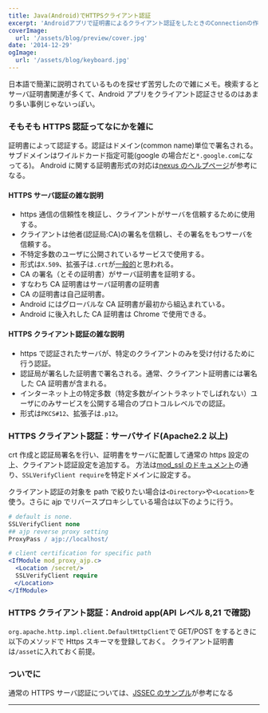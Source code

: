 ```yaml
---
title: Java(Android)でHTTPSクライアント認証
excerpt: 'Androidアプリで証明書によるクライアント認証をしたときのConnectionの作り方メモ'
coverImage:
  url: '/assets/blog/preview/cover.jpg'
date: '2014-12-29'
ogImage:
  url: '/assets/blog/keyboard.jpg'
---
```


日本語で簡潔に説明されているものを探せず苦労したので雑にメモ。検索するとサーバ証明書関連が多くて、Android アプリをクライアント認証させるのはあまり多い事例じゃないっぽい。

<span class="more"></span>

### そもそも HTTPS 認証ってなにかを雑に

証明書によって認証する。認証はドメイン(common name)単位で署名される。
サブドメインはワイルドカード指定可能(google の場合だと`*.google.com`になってる)。
Android に関する証明書形式の対応は[nexus のヘルプページ](https://support.google.com/nexus/answer/2844832?hl=ja)が参考になる。

#### HTTPS サーバ認証の雑な説明

- https 通信の信頼性を検証し、クライアントがサーバを信頼するために使用する。
- クライアントは他者(認証局:CA)の署名を信頼し、その署名をもつサーバを信頼する。
- 不特定多数のユーザに公開されているサービスで使用する。
- 形式は`X.509`、拡張子は`.crt`が[一般的](http://httpd.apache.org/docs/2.2/mod/mod_ssl.html#sslcertificatefile)と思われる。
- CA の署名（とその証明書）がサーバ証明書を証明する。
- すなわち CA 証明書はサーバ証明書の証明書
- CA の証明書は自己証明書。
- Android にはグローバルな CA 証明書が最初から組込まれている。
- Android に後入れした CA 証明書は Chrome で使用できる。

#### HTTPS クライアント認証の雑な説明

- https で認証されたサーバが、特定のクライアントのみを受け付けるために行う認証。
- 認証局が署名した証明書で署名される。通常、クライアント証明書には署名した CA 証明書が含まれる。
- インターネット上の特定多数（特定多数がイントラネットでしばれない）ユーザにのみサービスを公開する場合のプロトコルレベルでの認証。
- 形式は`PKCS#12`、拡張子は`.p12`。

### HTTPS クライアント認証：サーバサイド(Apache2.2 以上)

crt 作成と認証局署名を行い、証明書をサーバに配置して通常の https 設定の上、クライアント認証設定を追加する。
方法は[mod_ssl のドキュメント](http://httpd.apache.org/docs/2.2/mod/mod_ssl.html#sslverifyclient)の通り、`SSLVerifyClient require`を特定ドメインに設定する。

クライアント認証の対象を path で絞りたい場合は`<Directory>`や`<Location>`を使う。さらに ajp でリバースプロキシしている場合は以下のように行う。

```apache
# default is none.
SSLVerifyClient none
## ajp reverse proxy setting
ProxyPass / ajp://localhost/

# client certification for specific path
<IfModule mod_proxy_ajp.c>
  <Location /secret/>
  SSLVerifyClient require
　</Location>
</IfModule>
```

### HTTPS クライアント認証：Android app(API レベル 8,21 で確認)

`org.apache.http.impl.client.DefaultHttpClient`で GET/POST をするときに以下のメソッドで Https スキーマを登録しておく。
クライアント証明書は`/asset`に入れておく前提。

<script src="https://gist.github.com/shoota/7a0d629cb2d1c87dc328.js"></script>

### ついでに

通常の HTTPS サーバ認証については、[JSSEC のサンプル](https://www.jssec.org/report/securecoding.html)が参考になる

---
